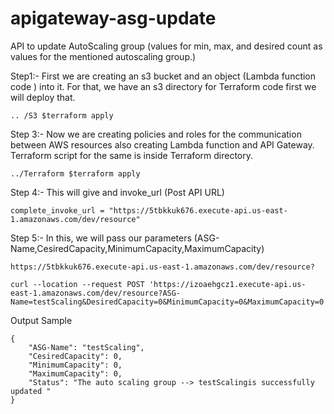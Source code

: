 # apigateway-asg-update


API to update AutoScaling group (values for min, max, and desired count as values for the mentioned autoscaling group.)

Step1:- First we are creating an s3 bucket and an object (Lambda function code ) into it.
For that, we have an s3 directory for Terraform code first we will deploy that.

```
.. /S3 $terraform apply

```
Step 3:- Now we are creating policies and roles for the communication between AWS resources also creating Lambda function and API Gateway. Terraform script for the same is inside Terraform directory. 

```
../Terraform $terraform apply
```
Step 4:- This will give and invoke_url (Post API URL)

```
complete_invoke_url = "https://5tbkkuk676.execute-api.us-east-1.amazonaws.com/dev/resource"
```

Step 5:- In this, we will pass our parameters (ASG-Name,CesiredCapacity,MinimumCapacity,MaximumCapacity)
```
https://5tbkkuk676.execute-api.us-east-1.amazonaws.com/dev/resource?

```

```
curl --location --request POST 'https://izoaehgcz1.execute-api.us-east-1.amazonaws.com/dev/resource?ASG-Name=testScaling&DesiredCapacity=0&MinimumCapacity=0&MaximumCapacity=0'
```

Output Sample

```
{
    "ASG-Name": "testScaling",
    "CesiredCapacity": 0,
    "MinimumCapacity": 0,
    "MaximumCapacity": 0,
    "Status": "The auto scaling group --> testScalingis successfully updated "
}
```

